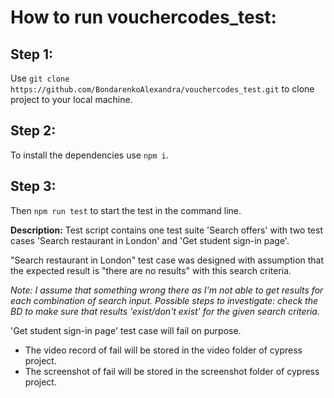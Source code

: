 # How to run vouchercodes_test: 

## Step 1: 
Use `git clone https://github.com/BondarenkoAlexandra/vouchercodes_test.git` to clone project to your local machine.

## Step 2:
To install the dependencies use `npm i`.

## Step 3: 
Then `npm run test` to start the test in the command line.

**Description:**
Test script contains one test suite 'Search offers' with two test cases 'Search restaurant in London' and 'Get student sign-in page'.

"Search restaurant in London" test case was designed with assumption that the expected result is "there are no results" with this search criteria.

*Note: I assume that something wrong there as I'm not able to get results for each combination of search input. Possible steps to investigate: check the BD to make sure that results 'exist/don't exist' for the given search criteria.*

'Get student sign-in page' test case will fail on purpose. 
+ The video record of fail will be stored in the video folder of cypress project.
+ The screenshot of fail will be stored in the screenshot folder of cypress project.
